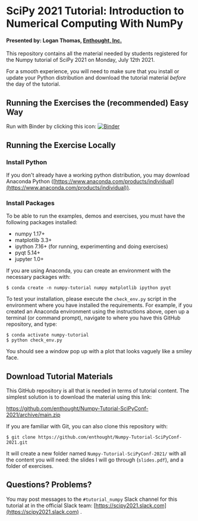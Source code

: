 # SciPy 2021 Tutorial: Introduction to Numerical Computing With NumPy

#### Presented by: Logan Thomas, [Enthought, Inc.](https://www.enthought.com)

This repository contains all the material needed by students registered for the Numpy tutorial of SciPy 2021 on Monday, July 12th 2021.

For a smooth experience, you will need to make sure that you install or update your Python distribution and download the tutorial material _before_ the day of the tutorial.

## Running the Exercises the (recommended) Easy Way

Run with Binder by clicking this icon: [![Binder](https://mybinder.org/badge_logo.svg)](https://mybinder.org/v2/gh/enthought/Numpy-Tutorial-SciPyConf-2021/main)


## Running the Exercise Locally

### Install Python

If you don't already have a working python distribution, you may download Anaconda Python ([https://www.anaconda.com/products/individual](https://www.anaconda.com/products/individual)).


### Install Packages

To be able to run the examples, demos and exercises, you must have the following packages installed:

- numpy 1.17+
- matplotlib 3.3+
- ipython 7.16+ (for running, experimenting and doing exercises)
- pyqt 5.14+
- jupyter 1.0+

If you are using Anaconda, you can create an environment with the necessary packages with:

```
$ conda create -n numpy-tutorial numpy matplotlib ipython pyqt
```

To test your installation, please execute the `check_env.py` script in the environment where you have installed the requirements.  For example, if you created an Anaconda environment using the instructions above, open up a terminal (or command prompt), navigate to where you have this GitHub repository, and type:

```
$ conda activate numpy-tutorial
$ python check_env.py
```

You should see a window pop up with a plot that looks vaguely like a smiley face.

## Download Tutorial Materials

This GitHub repository is all that is needed in terms of tutorial content. The simplest solution is to download the material using this link:

https://github.com/enthought/Numpy-Tutorial-SciPyConf-2021/archive/main.zip

If you are familiar with Git, you can also clone this repository with:

```
$ git clone https://github.com/enthought/Numpy-Tutorial-SciPyConf-2021.git
```

It will create a new folder named `Numpy-Tutorial-SciPyConf-2021/` with all the content you will need: the slides I will go through (`slides.pdf`), and a folder of exercises.


## Questions? Problems?

You may post messages to the `#tutorial_numpy` Slack channel for this tutorial at in the official Slack team: [https://scipy2021.slack.com](https://scipy2021.slack.com) .
